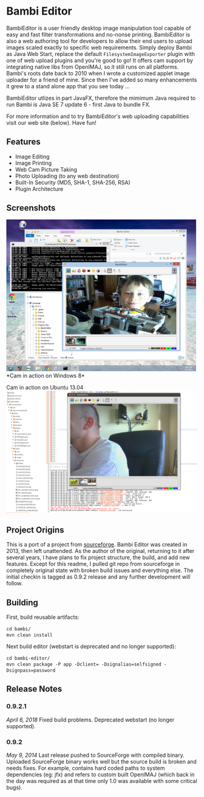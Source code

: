 # Bambi Editor

BambiEditor is a user friendly desktop image manipulation tool capable of easy and fast filter transformations 
and no-nonse printing. BambiEditor is also a web authoring tool for developers to allow their end users to 
upload images scaled exactly to specific web requirements. Simply deploy Bambi as Java Web Start, replace the 
default `FilesystemImageExporter` plugin with one of web upload plugins and you're good to go! It offers cam 
support by integrating native libs from OpenIMAJ, so it still runs on all platforms. Bambi's roots date back 
to 2010 when I wrote a customized applet image uploader for a friend of mine. Since then I've added so many 
enhancements it grew to a stand alone app that you see today ...

BambiEditor utlizes in part JavaFX, therefore the mimimum Java required to run Bambi is Java SE 7 update 
6 - first Java to bundle FX.

For more information and to try BambiEditor's web uploading capabilities visit our web site (below). Have fun!

## Features
 - Image Editing
 - Image Printing
 - Web Cam Picture Taking
 - Photo Uploading (to any web destination)
 - Built-In Security (MD5, SHA-1, SHA-256, RSA)
 - Plugin Architecture

## Screenshots
<img src="/images/cam_in_action_windows.png" width="500" />
*Cam in action on Windows 8*

Cam in action on Ubuntu 13.04
![Cam in Action Ubuntu 13.04](/images/cam_in_action_ubuntu.png?raw=true&x=1)


## Project Origins
This is a port of a project from [sourceforge](https://sourceforge.net/projects/bambieditor/). Bambi Editor was 
created in 2013, then left unattended. As the author of the original, returning to it after several years, I 
have plans to fix project structure, the build, and add new features. Except for this readme, I pulled git repo 
from sourceforge in completely original state with broken build issues and everything else. The initial checkin 
is tagged as 0.9.2 release and any further development will follow.

## Building
First, build reusable artifacts:
```
cd bambi/
mvn clean install
```
Next build editor (webstart is deprecated and no longer supported):
```
cd bambi-editor/
mvn clean package -P app -Dclient= -Dsignalias=selfsigned -Dsignpass=password
```

## Release Notes

### 0.9.2.1 
*April 6, 2018*
Fixed build problems. Deprecated webstart (no longer supported).

### 0.9.2 
*May 9, 2014*
Last release pushed to SourceForge with compiled binary. Uploaded SourceForge binary works well but the source 
build is broken and needs fixes. For example, contains hard coded paths to system dependencies (eg: jfx) and 
refers to custom built OpenIMAJ (which back in the day was required as at that time only 1.0 was available with 
some critical bugs).
